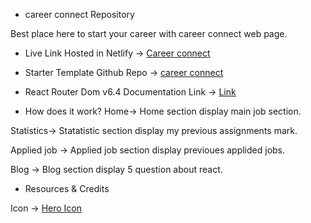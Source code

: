 * career connect Repository

 Best place here to start your career with career connect web page.

* Live Link
Hosted in Netlify -> [Career connect](https://6439434f91ce590a73c634f2--gleaming-liger-0dff3d.netlify.app/)


* Starter Template
Github Repo -> [career connect](https://github.com/Porgramming-Hero-web-course/b7a9-career-hub-ashik2765)


* React Router Dom v6.4 
Documentation Link -> [Link](https://reactrouter.com/en/main/start/overview)

* How does it work?
Home-> Home section display main job section.

Statistics-> Statatistic section display my previous assignments mark.

Applied job -> Applied job section display previoues applided jobs.

Blog -> Blog section display 5 question about react.



* Resources & Credits

Icon -> [Hero Icon](https://heroicons.com/)
